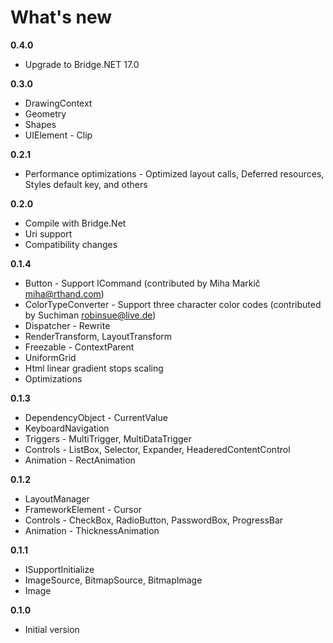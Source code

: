 What's new
==========


**0.4.0**
- Upgrade to Bridge.NET 17.0

**0.3.0**
- DrawingContext
- Geometry
- Shapes
- UIElement - Clip

**0.2.1**
- Performance optimizations - Optimized layout calls, Deferred resources, Styles default key, and others

**0.2.0**
- Compile with Bridge.Net
- Uri support
- Compatibility changes

**0.1.4**
- Button - Support ICommand (contributed by Miha Markič <miha@rthand.com>)
- ColorTypeConverter - Support three character color codes (contributed by Suchiman <robinsue@live.de>)
- Dispatcher - Rewrite
- RenderTransform, LayoutTransform 
- Freezable - ContextParent
- UniformGrid
- Html linear gradient stops scaling
- Optimizations

**0.1.3**
- DependencyObject - CurrentValue
- KeyboardNavigation
- Triggers - MultiTrigger, MultiDataTrigger
- Controls - ListBox, Selector, Expander, HeaderedContentControl
- Animation - RectAnimation

**0.1.2**
- LayoutManager
- FrameworkElement - Cursor
- Controls - CheckBox, RadioButton, PasswordBox, ProgressBar
- Animation - ThicknessAnimation

**0.1.1**
- ISupportInitialize
- ImageSource, BitmapSource, BitmapImage
- Image

**0.1.0**
- Initial version
